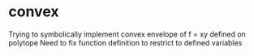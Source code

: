 # convex

Trying to symbolically implement convex envelope of f = xy defined on polytope
Need to fix function definition to restrict to defined variables
